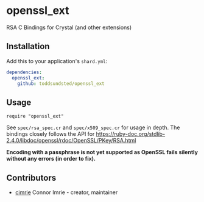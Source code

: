 # openssl_ext

RSA C Bindings for Crystal (and other extensions)

## Installation

Add this to your application's `shard.yml`:

```yaml
dependencies:
  openssl_ext:
    github: toddsundsted/openssl_ext
```

## Usage

```crystal
require "openssl_ext"
```

See `spec/rsa_spec.cr` and `spec/x509_spec.cr` for usage in depth.
The bindings closely follows the API for https://ruby-doc.org/stdlib-2.4.0/libdoc/openssl/rdoc/OpenSSL/PKey/RSA.html

**Encoding with a passphrase is not yet supported as OpenSSL fails silently without any errors (in order to fix).**


## Contributors

- [cimrie](https://github.com/cimrie) Connor Imrie - creator, maintainer
